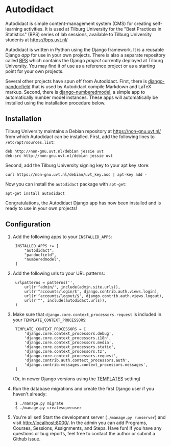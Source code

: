 Autodidact
==========

Autodidact is simple content-management system (CMS) for creating
self-learning activities. It is used at Tilburg University for the
"Best Practices in Statistics" (BPS) series of lab sessions, available
to Tilburg University students at https://bps.uvt.nl/

Autodidact is written in Python using the Django framework. It is a
reusable Django *app* for use in your own projects. There is also a
separate repository called [BPS](https://github.com/JaapJoris/bps)
which contains the Django *project* currently deployed at Tilburg
University. You may find it of use as a reference project or as a
starting point for your own projects.

Several other projects have spun off from Autodidact. First, there is
[django-pandocfield](https://github.com/JaapJoris/django-pandocfield)
that is used by Autodidact compile Markdown and LaTeX markup. Second,
there is [django-numberedmodel](https://github.com/JaapJoris/django-numberedmodel),
a simple app to automatically number model instances. These apps will automatically
be installed using the installation procedure below.

Installation
------------

Tilburg University maintains a Debian repository at
https://non-gnu.uvt.nl/ from which Autodidact can be installed. First,
add the following lines to `/etc/apt/sources.list`:

    deb http://non-gnu.uvt.nl/debian jessie uvt
    deb-src http://non-gnu.uvt.nl/debian jessie uvt

Second, add the Tilburg University signing key to your apt key store:

    curl https://non-gnu.uvt.nl/debian/uvt_key.asc | apt-key add -

Now you can install the `autodidact` package with `apt-get`:

    apt-get install autodidact

Congratulations, the Autodidact Django app has now been installed and
is ready to use in your own projects!

Configuration
-------------

1. Add the following apps to your `INSTALLED_APPS`:

        INSTALLED_APPS += [
            "autodidact",
            "pandocfield",
            "numberedmodel",
        ]

2. Add the following urls to your URL patterns:

        urlpatterns = patterns('',
            url(r'^admin/', include(admin.site.urls)),
            url(r'^accounts/login/$', django.contrib.auth.views.login),
            url(r'^accounts/logout/$', django.contrib.auth.views.logout),
            url(r'^', include(autodidact.urls)),
        )

3. Make sure that `django.core.context_processors.request` is included in your `TEMPLATE_CONTEXT_PROCESSORS`:

        TEMPLATE_CONTEXT_PROCESSORS = [
            'django.core.context_processors.debug',
            'django.core.context_processors.i18n',
            'django.core.context_processors.media',
            'django.core.context_processors.static',
            'django.core.context_processors.tz',
            'django.core.context_processors.request',
            'django.contrib.auth.context_processors.auth',
            'django.contrib.messages.context_processors.messages',
        ]

    (Or, in newer Django versions using the [TEMPLATES](https://docs.djangoproject.com/en/dev/ref/settings/#std:setting-TEMPLATES) setting)

4. Run the database migrations and create the first Django user if you haven't already:

        $ ./manage.py migrate
        $ ./manage.py createsuperuser

5. You're all set! Start the development server (`./manage.py runserver`) and visit
[http://localhost:8000/](http://localhost:8000/). In the admin you can add Programs, Courses, Sessions, Assignments, and Steps. Have fun! If you have any questions or bug reports, feel free to
contact the author or submit a Github issue.
